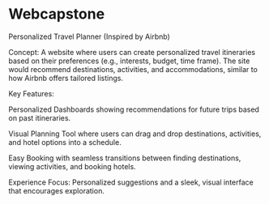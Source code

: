 # Webcapstone



Personalized Travel Planner (Inspired by Airbnb) 

Concept: A website where users can create personalized travel itineraries based on their preferences (e.g., interests, budget, time frame). The site would recommend destinations, activities, and accommodations, similar to how Airbnb offers tailored listings. 

Key Features: 

Personalized Dashboards showing recommendations for future trips based on past itineraries. 

Visual Planning Tool where users can drag and drop destinations, activities, and hotel options into a schedule. 

Easy Booking with seamless transitions between finding destinations, viewing activities, and booking hotels. 

Experience Focus: Personalized suggestions and a sleek, visual interface that encourages exploration. 
